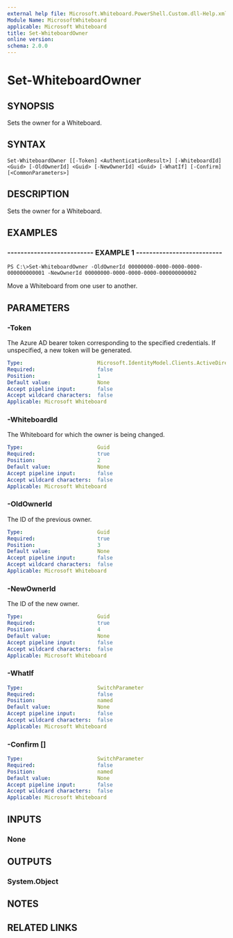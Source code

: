 ```yaml
---
external help file: Microsoft.Whiteboard.PowerShell.Custom.dll-Help.xml
Module Name: MicrosoftWhiteboard
applicable: Microsoft Whiteboard
title: Set-WhiteboardOwner
online version: 
schema: 2.0.0
---
```


# Set-WhiteboardOwner
    
## SYNOPSIS

Sets the owner for a Whiteboard.

## SYNTAX

```
Set-WhiteboardOwner [[-Token] <AuthenticationResult>] [-WhiteboardId] <Guid> [-OldOwnerId] <Guid> [-NewOwnerId] <Guid> [-WhatIf] [-Confirm] [<CommonParameters>]
```

## DESCRIPTION

Sets the owner for a Whiteboard.

## EXAMPLES

### -------------------------- EXAMPLE 1 --------------------------

```
PS C:\>Set-WhiteboardOwner -OldOwnerId 00000000-0000-0000-0000-000000000001 -NewOwnerId 00000000-0000-0000-0000-000000000002
```

Move a Whiteboard from one user to another.

## PARAMETERS

### -Token

The Azure AD bearer token corresponding to the specified credentials. If unspecified, a new token will be generated.

```yaml
Type:                        Microsoft.IdentityModel.Clients.ActiveDirectory.AuthenticationResult
Required:                    false
Position:                    1
Default value:               None               
Accept pipeline input:       false
Accept wildcard characters:  false
Applicable: Microsoft Whiteboard
```

### -WhiteboardId

The Whiteboard for which the owner is being changed.

```yaml
Type:                        Guid
Required:                    true
Position:                    2
Default value:               None       
Accept pipeline input:       false
Accept wildcard characters:  false
Applicable: Microsoft Whiteboard
```

### -OldOwnerId

The ID of the previous owner.

```yaml
Type:                        Guid
Required:                    true
Position:                    3
Default value:               None
Accept pipeline input:       false
Accept wildcard characters:  false
Applicable: Microsoft Whiteboard
```

### -NewOwnerId

The ID of the new owner.

```yaml
Type:                        Guid
Required:                    true
Position:                    4
Default value:               None
Accept pipeline input:       false
Accept wildcard characters:  false
Applicable: Microsoft Whiteboard
```

### -WhatIf

```yaml
Type:                        SwitchParameter
Required:                    false
Position:                    named
Default value:               None
Accept pipeline input:       false
Accept wildcard characters:  false
Applicable: Microsoft Whiteboard
```

### -Confirm [<SwitchParameter>]

```yaml
Type:                        SwitchParameter
Required:                    false
Position:                    named
Default value:               None
Accept pipeline input:       false
Accept wildcard characters:  false
Applicable: Microsoft Whiteboard
```


## INPUTS

### None

## OUTPUTS

### System.Object

## NOTES

## RELATED LINKS